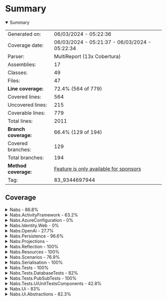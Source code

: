 # Summary
<details open><summary>Summary</summary>

|||
|:---|:---|
| Generated on: | 06/03/2024 - 05:22:36 |
| Coverage date: | 06/03/2024 - 05:21:37 - 06/03/2024 - 05:22:34 |
| Parser: | MultiReport (13x Cobertura) |
| Assemblies: | 17 |
| Classes: | 49 |
| Files: | 47 |
| **Line coverage:** | 72.4% (564 of 779) |
| Covered lines: | 564 |
| Uncovered lines: | 215 |
| Coverable lines: | 779 |
| Total lines: | 2011 |
| **Branch coverage:** | 66.4% (129 of 194) |
| Covered branches: | 129 |
| Total branches: | 194 |
| **Method coverage:** | [Feature is only available for sponsors](https://reportgenerator.io/pro) |
| Tag: | 83_9344697944 |

</details>

## Coverage
<details><summary>Nabs - 86.8%</summary>

|**Name**|**Line**|**Branch**|
|:---|---:|---:|
|**Nabs**|**86.8%**|**84.6%**|
|Nabs.NewValueService|66.6%|33.3%|
|Nabs.ValueObject`1|100%|100%|

</details>
<details><summary>Nabs.ActivityFramework - 63.2%</summary>

|**Name**|**Line**|**Branch**|
|:---|---:|---:|
|**Nabs.ActivityFramework**|**63.2%**|**41.6%**|
|Nabs.ActivityFramework.Activity`1|75.6%|58.3%|
|Nabs.ActivityFramework.ActivityStateValidator`1|42.8%|50%|
|Nabs.ActivityFramework.UiManifest.ActivityStateUiManifest`1|100%||
|Nabs.ActivityFramework.UiManifest.UiManifestResult|100%||
|Nabs.ActivityFramework.Workflow`1|0%|0%|

</details>
<details><summary>Nabs.AzureConfiguration - 0%</summary>

|**Name**|**Line**|**Branch**|
|:---|---:|---:|
|**Nabs.AzureConfiguration**|**0%**|****|
|Nabs.AzureConfiguration.DependencyInversionExtensions|0%||

</details>
<details><summary>Nabs.Identity.Web - 0%</summary>

|**Name**|**Line**|**Branch**|
|:---|---:|---:|
|**Nabs.Identity.Web**|**0%**|****|
|Nabs.Scenarios.DependencyInversionExtensions|0%||

</details>
<details><summary>Nabs.OpenAi - 27.7%</summary>

|**Name**|**Line**|**Branch**|
|:---|---:|---:|
|**Nabs.OpenAi**|**27.7%**|**40.9%**|
|Microsoft.Extensions.Configuration.Binder.SourceGeneration|61.9%|47.3%|
|Nabs.OpenAi.AiClient|33.3%||
|Nabs.OpenAi.Extensions.ChatPromptExtensions|0%|0%|
|Nabs.OpenAi.Extensions.EmbeddingsContentExtensions|0%|0%|
|Nabs.OpenAi.Extensions.SearchEmbeddingsContentExtensions|0%|0%|
|System.Runtime.CompilerServices|0%||

</details>
<details><summary>Nabs.Persistence - 96.6%</summary>

|**Name**|**Line**|**Branch**|
|:---|---:|---:|
|**Nabs.Persistence**|**96.6%**|**95.4%**|
|Nabs.Persistence.BaseDbContext|100%||
|Nabs.Persistence.DependencyInversionExtensions|100%||
|Nabs.Persistence.EntityRepository`1|100%||
|Nabs.Persistence.TenantableDbContext`1|100%|100%|
|Nabs.Persistence.TenantableDbContextFactory`1|87.5%|75%|
|Nabs.Persistence.TenantQueryExtensions|100%||

</details>
<details><summary>Nabs.Projections - </summary>

|**Name**|**Line**|**Branch**|
|:---|---:|---:|
|**Nabs.Projections**|****|****|

</details>
<details><summary>Nabs.Reflection - 100%</summary>

|**Name**|**Line**|**Branch**|
|:---|---:|---:|
|**Nabs.Reflection**|**100%**|**100%**|
|Nabs.Reflection.ReflectionExtensions|100%|100%|

</details>
<details><summary>Nabs.Resources - 100%</summary>

|**Name**|**Line**|**Branch**|
|:---|---:|---:|
|**Nabs.Resources**|**100%**|**100%**|
|Nabs.Resources.EmbeddedResourceLoader|100%|100%|

</details>
<details><summary>Nabs.Scenarios - 76.9%</summary>

|**Name**|**Line**|**Branch**|
|:---|---:|---:|
|**Nabs.Scenarios**|**76.9%**|**100%**|
|Nabs.Scenarios.ApplicationContext|100%||
|Nabs.Scenarios.ScenarioBase`3|60%||
|Nabs.Scenarios.TenantId|100%|100%|

</details>
<details><summary>Nabs.Serialisation - 100%</summary>

|**Name**|**Line**|**Branch**|
|:---|---:|---:|
|**Nabs.Serialisation**|**100%**|**100%**|
|Nabs.Serialisation.DefaultJsonSerializer|100%||
|Nabs.Serialisation.GlobalSettings|100%|100%|

</details>
<details><summary>Nabs.Tests - 100%</summary>

|**Name**|**Line**|**Branch**|
|:---|---:|---:|
|**Nabs.Tests**|**100%**|**100%**|
|Nabs.Tests.Fixtures.ConfigurationTestFixtureBase|100%||
|Nabs.Tests.Fixtures.SimpleTestFixture|100%||
|Nabs.Tests.Fixtures.TestFixtureBase|100%||
|Nabs.Tests.FixtureTestBase`1|100%||
|Nabs.Tests.LoadEnumerableFromJsonDataAttribute`1|100%|100%|
|Nabs.Tests.LoadFromCsvDataAttribute`1|100%|100%|

</details>
<details><summary>Nabs.Tests.DatabaseTests - 82%</summary>

|**Name**|**Line**|**Branch**|
|:---|---:|---:|
|**Nabs.Tests.DatabaseTests**|**82%**|**83.3%**|
|Nabs.Tests.DatabaseTests.DatabaseContainerRunOnce|81%|83.3%|
|Nabs.Tests.DatabaseTests.DatabaseFixtureBase|100%||
|Nabs.Tests.DatabaseTests.DatabaseTestBase`1|100%||

</details>
<details><summary>Nabs.Tests.PubSubTests - 100%</summary>

|**Name**|**Line**|**Branch**|
|:---|---:|---:|
|**Nabs.Tests.PubSubTests**|**100%**|****|
|Nabs.Tests.PubSubTests.KafkaPubSubContainerRunOnce|100%||
|Nabs.Tests.PubSubTests.KafkaPubSubFixtureBase|100%||
|Nabs.Tests.PubSubTests.KafkaPubSubTestBase`1|100%||

</details>
<details><summary>Nabs.Tests.UiUnitTestsComponents - 42.8%</summary>

|**Name**|**Line**|**Branch**|
|:---|---:|---:|
|**Nabs.Tests.UiUnitTestsComponents**|**42.8%**|**33.3%**|
|Nabs.Tests.UiUnitTestsComponents.ExampleJsInterop|0%|0%|
|Nabs.Tests.UiUnitTestsComponents.TestMainComponent|66.6%|50%|

</details>
<details><summary>Nabs.Ui - 83%</summary>

|**Name**|**Line**|**Branch**|
|:---|---:|---:|
|**Nabs.Ui**|**83%**|**60%**|
|Nabs.Ui.ExampleJsInterop|0%|0%|
|Nabs.Ui.Forms.DynamicForm`1|92%|66.6%|
|Nabs.Ui.Forms.Footer|100%||
|Nabs.Ui.Forms.Header|100%||

</details>
<details><summary>Nabs.Ui.Abstractions - 82.3%</summary>

|**Name**|**Line**|**Branch**|
|:---|---:|---:|
|**Nabs.Ui.Abstractions**|**82.3%**|****|
|Nabs.Ui.Abstractions.BlazorUIGroupAttribute|100%||
|Nabs.Ui.Abstractions.BlazorUIHintAttribute|100%||
|Nabs.Ui.Abstractions.BlazorUiMappings|76.9%||

</details>
